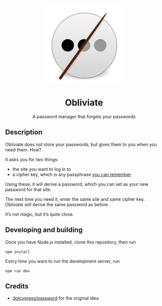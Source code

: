 <p align="center">
   <img src="public/favicon.svg" alt="Icon" />
</p>

<h1 align="center">Obliviate</h1>
<p align="center">A password manager that forgets your passwords</p>

## Description

Obliviate does not store your passwords, but gives them to you when you need them. How?

It asks you for two things:

- the site you want to log in to
- a cipher key, which is any passphrase <a href="https://xkcd.com/936/" target="_blank">you can remember</a>

Using these, it will derive a password, which you can set as your new password for that site.

The next time you need it, enter the same site and same cipher key. Obliviate will derive the same password as before.

It’s not magic, but it’s quite close.

## Developing and building

Once you have Node.js installed, clone this repository, then run

```shell
npm install
```

Every time you want to run the development server, run

```shell
npm run dev
```

## Credits

- [dotcypress/password](https://github.com/dotcypress/password) for the original idea
